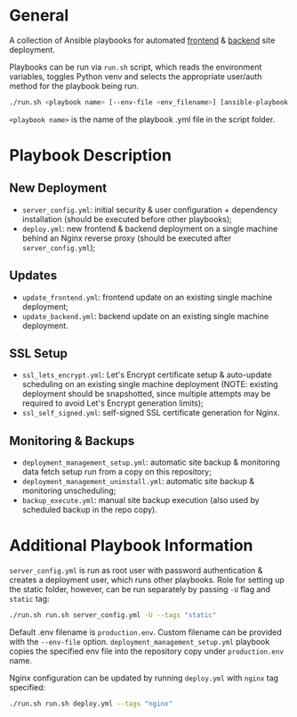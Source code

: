 # General
A collection of Ansible playbooks for automated [frontend](https://github.com/gsoldatov/site_frontend) & [backend](https://github.com/gsoldatov/site_backend) site deployment.

Playbooks can be run via `run.sh` script, which reads the environment variables, toggles Python venv and selects the appropriate user/auth method for the playbook being run.

```bash
./run.sh <playbook name> [--env-file <env_filename>] [ansible-playbook options]
```

`<playbook name>` is the name of the playbook .yml file in the script folder.

# Playbook Description
## New Deployment
- `server_config.yml`: initial security & user configuration + dependency installation (should be executed before other playbooks);
- `deploy.yml`: new frontend & backend deployment on a single machine behind an Nginx reverse proxy (should be executed after `server_config.yml`);

## Updates
- `update_frontend.yml`: frontend update on an existing single machine deployment;
- `update_backend.yml`: backend update on an existing single machine deployment.

## SSL Setup
- `ssl_lets_encrypt.yml`: Let's Encrypt certificate setup & auto-update scheduling on an existing single machine deployment (NOTE: existing deployment should be snapshotted, since multiple attempts may be required to avoid Let's Encrypt generation limits);
- `ssl_self_signed.yml`: self-signed SSL certificate generation for Nginx.

## Monitoring & Backups
- `deployment_management_setup.yml`: automatic site backup & monitoring data fetch setup run from a copy on this repository;
- `deployment_management_uninstall.yml`: automatic site backup & monitoring unscheduling;
- `backup_execute.yml`: manual site backup execution (also used by scheduled backup in the repo copy).

# Additional Playbook Information
`server_config.yml` is run as root user with password authentication & creates a deployment user, which runs other playbooks.
Role for setting up the static folder, however, can be run separately by passing `-U` flag and `static` tag:
```bash
./run.sh run.sh server_config.yml -U --tags "static"
```

Default .env filename is `production.env`. Custom filename can be provided with the `--env-file` option. `deployment_management_setup.yml` playbook copies the specified env file into the repository copy under `production.env` name.

Nginx configuration can be updated by running `deploy.yml` with `nginx` tag specified:
```bash
./run.sh run.sh deploy.yml --tags "nginx"
```